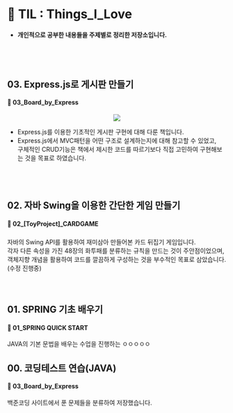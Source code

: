 # 📌 TIL : Things_I_Love
- #### 개인적으로 공부한 내용들을 주제별로 정리한 저장소입니다.

　  
　   
##  03. Express.js로 게시판 만들기
#### 📁 03_Board_by_Express

<p align="center">
  <img src="https://user-images.githubusercontent.com/118149752/222939294-5d60391a-3cdf-4f87-90d7-fe9e7d07bd96.png">
</p>

- Express.js를 이용한 기초적인 게시판 구현에 대해 다룬 책입니다.  
- Express.js에서 MVC패턴을 어떤 구조로 설계하는지에 대해 참고할 수 있었고,  
 구체적인 CRUD기능은 책에서 제시한 코드를 따르기보다 직접 고민하여 구현해보는 것을 목표로 하였습니다.

　  
　   
## 02. 자바 Swing을 이용한 간단한 게임 만들기
#### 📁 02_[ToyProject]_CARDGAME 
### 
자바의 Swing API를 활용하여 재미삼아 만들어본 카드 뒤집기 게임입니다.\
각자 다른 속성을 가진 48장의 화투패를 분류하는 규칙을 만드는 것이 주안점이었으며,\
객체지향 개념을 활용하여 코드를 깔끔하게 구성하는 것을 부수적인 목표로 삼았습니다.(수정 진행중)  
　  
　   
## 01. SPRING 기초 배우기
#### 📁 01_SPRING QUICK START
JAVA의 기본 문법을 배우는 수업을 진행하는 ㅇㅇㅇㅇㅇ


## 00. 코딩테스트 연습(JAVA)
#### 📁 03_Board_by_Express 
백준코딩 사이트에서 푼 문제들을 분류하여 저장했습니다.



<!-- 두 줄 공백 밑에 복붙하기
　  
　   
-->
